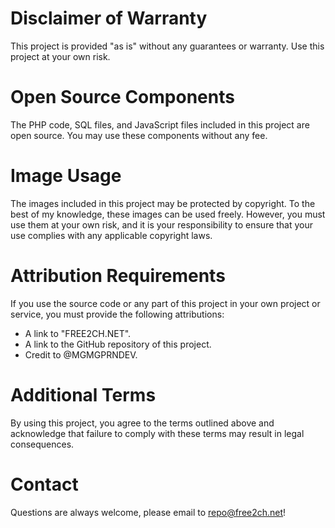 # Disclaimer of Warranty
This project is provided "as is" without any guarantees or warranty. Use this project at your own risk.

# Open Source Components
The PHP code, SQL files, and JavaScript files included in this project are open source. You may use these components without any fee.

# Image Usage
The images included in this project may be protected by copyright. To the best of my knowledge, these images can be used freely. However, you must use them at your own risk, and it is your responsibility to ensure that your use complies with any applicable copyright laws.

# Attribution Requirements
If you use the source code or any part of this project in your own project or service, you must provide the following attributions:
 - A link to "FREE2CH.NET".
 - A link to the GitHub repository of this project.
 - Credit to @MGMGPRNDEV.

# Additional Terms
By using this project, you agree to the terms outlined above and acknowledge that failure to comply with these terms may result in legal consequences.

# Contact
Questions are always welcome, please email to repo@free2ch.net!
